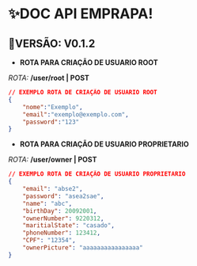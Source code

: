 # ✨DOC API EMPRAPA!
## 📣VERSÃO: V0.1.2
- **ROTA PARA CRIAÇÃO DE USUARIO ROOT**

*ROTA:* **/user/root | POST**
```json 
// EXEMPLO ROTA DE CRIAÇÃO DE USUARIO ROOT
{
    "nome":"Exemplo",
    "email":"exemplo@exemplo.com",
    "password":"123"
}
```
- **ROTA PARA CRIAÇÃO DE USUARIO PROPRIETARIO**
  
*ROTA:* **/user/owner | POST**
```json
// EXEMPLO ROTA DE CRIAÇÃO DE USUARIO PROPRIETARIO
{
    "email": "abse2",
    "password": "asea2sae",
    "name": "abc",
    "birthDay": 20092001,
    "ownerNumber": 9220312,
    "maritialState": "casado",
    "phoneNumber": 123412,
    "CPF": "12354",
    "ownerPicture": "aaaaaaaaaaaaaaaa"
}
```
